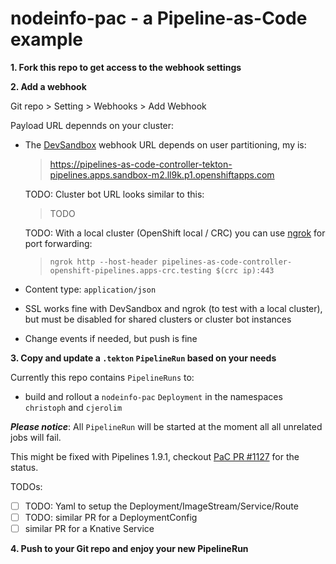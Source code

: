 # nodeinfo-pac - a Pipeline-as-Code example

**1. Fork this repo to get access to the webhook settings**

**2. Add a webhook**

Git repo > Setting > Webhooks > Add Webhook

Payload URL depennds on your cluster:

* The [DevSandbox](https://developers.redhat.com/developer-sandbox) webhook URL depends on user partitioning, my is:

  > https://pipelines-as-code-controller-tekton-pipelines.apps.sandbox-m2.ll9k.p1.openshiftapps.com

  TODO: Cluster bot URL looks similar to this:

  > TODO

  TODO: With a local cluster (OpenShift local / CRC) you can use [ngrok](https://ngrok.com/) for port forwarding:

  > `ngrok http --host-header pipelines-as-code-controller-openshift-pipelines.apps-crc.testing $(crc ip):443`

* Content type: `application/json`
* SSL works fine with DevSandbox and ngrok (to test with a local cluster), but must be disabled for shared clusters or cluster bot instances

* Change events if needed, but push is fine

**3. Copy and update a `.tekton` `PipelineRun` based on your needs**

Currently this repo contains `PipelineRuns` to:

* build and rollout a `nodeinfo-pac` `Deployment` in the namespaces `christoph` and `cjerolim`

**_Please notice_**: All `PipelineRun` will be started at the moment all all unrelated jobs will fail.

This might be fixed with Pipelines 1.9.1, checkout [PaC PR #1127](https://github.com/openshift-pipelines/pipelines-as-code/pull/1127) for the status.

TODOs:

* [ ] TODO: Yaml to setup the Deployment/ImageStream/Service/Route
* [ ] TODO: similar PR for a DeploymentConfig
* [ ] similar PR for a Knative Service

**4. Push to your Git repo and enjoy your new PipelineRun**
